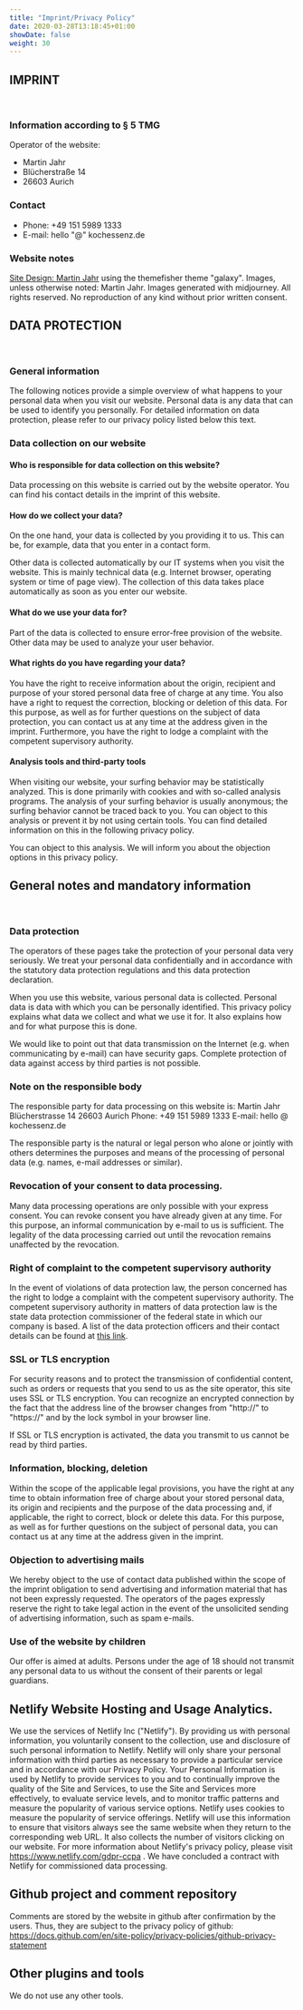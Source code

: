 ```yaml
---
title: "Imprint/Privacy Policy"
date: 2020-03-28T13:18:45+01:00
showDate: false
weight: 30
---
```


## IMPRINT
<br/>

### Information according to § 5 TMG

Operator of the website: 

* Martin Jahr
* Blücherstraße 14
* 26603 Aurich

### Contact

* Phone: +49 151 5989 1333
* E-mail: hello "@" kochessenz.de

### Website notes

[Site Design: Martin Jahr](https://martin-jahr.de) using the themefisher theme "galaxy". Images, unless otherwise noted: Martin Jahr. Images generated with midjourney. All rights reserved. No reproduction of any kind without prior written consent.

## DATA PROTECTION
<br/>

### General information

The following notices provide a simple overview of what happens to your personal data when you visit our website. Personal data is any data that can be used to identify you personally. For detailed information on data protection, please refer to our privacy policy listed below this text.

### Data collection on our website

#### Who is responsible for data collection on this website?

Data processing on this website is carried out by the website operator. You can find his contact details in the imprint of this website.

#### How do we collect your data?

On the one hand, your data is collected by you providing it to us. This can be, for example, data that you enter in a contact form.

Other data is collected automatically by our IT systems when you visit the website. This is mainly technical data (e.g. Internet browser, operating system or time of page view). The collection of this data takes place automatically as soon as you enter our website.

#### What do we use your data for?

Part of the data is collected to ensure error-free provision of the website. Other data may be used to analyze your user behavior.

#### What rights do you have regarding your data?

You have the right to receive information about the origin, recipient and purpose of your stored personal data free of charge at any time. You also have a right to request the correction, blocking or deletion of this data. For this purpose, as well as for further questions on the subject of data protection, you can contact us at any time at the address given in the imprint. Furthermore, you have the right to lodge a complaint with the competent supervisory authority.

#### Analysis tools and third-party tools

When visiting our website, your surfing behavior may be statistically analyzed. This is done primarily with cookies and with so-called analysis programs. The analysis of your surfing behavior is usually anonymous; the surfing behavior cannot be traced back to you. You can object to this analysis or prevent it by not using certain tools. You can find detailed information on this in the following privacy policy.

You can object to this analysis. We will inform you about the objection options in this privacy policy.

## General notes and mandatory information
<br/>

### Data protection

The operators of these pages take the protection of your personal data very seriously. We treat your personal data confidentially and in accordance with the statutory data protection regulations and this data protection declaration.

When you use this website, various personal data is collected. Personal data is data with which you can be personally identified. This privacy policy explains what data we collect and what we use it for. It also explains how and for what purpose this is done.

We would like to point out that data transmission on the Internet (e.g. when communicating by e-mail) can have security gaps. Complete protection of data against access by third parties is not possible.

### Note on the responsible body

The responsible party for data processing on this website is:
Martin Jahr
Blücherstrasse 14
26603 Aurich
Phone: +49 151 5989 1333
E-mail: hello @ kochessenz.de

The responsible party is the natural or legal person who alone or jointly with others determines the purposes and means of the processing of personal data (e.g. names, e-mail addresses or similar).

### Revocation of your consent to data processing.

Many data processing operations are only possible with your express consent. You can revoke consent you have already given at any time. For this purpose, an informal communication by e-mail to us is sufficient. The legality of the data processing carried out until the revocation remains unaffected by the revocation.

### Right of complaint to the competent supervisory authority

In the event of violations of data protection law, the person concerned has the right to lodge a complaint with the competent supervisory authority. The competent supervisory authority in matters of data protection law is the state data protection commissioner of the federal state in which our company is based. A list of the data protection officers and their contact details can be found at [this link](https://www.bfdi.bund.de/DE/Infothek/Anschriften_Links/anschriften_links-node.html).


### SSL or TLS encryption

For security reasons and to protect the transmission of confidential content, such as orders or requests that you send to us as the site operator, this site uses SSL or TLS encryption. You can recognize an encrypted connection by the fact that the address line of the browser changes from "http://" to "https://" and by the lock symbol in your browser line.

If SSL or TLS encryption is activated, the data you transmit to us cannot be read by third parties.

### Information, blocking, deletion

Within the scope of the applicable legal provisions, you have the right at any time to obtain information free of charge about your stored personal data, its origin and recipients and the purpose of the data processing and, if applicable, the right to correct, block or delete this data. For this purpose, as well as for further questions on the subject of personal data, you can contact us at any time at the address given in the imprint.

### Objection to advertising mails

We hereby object to the use of contact data published within the scope of the imprint obligation to send advertising and information material that has not been expressly requested. The operators of the pages expressly reserve the right to take legal action in the event of the unsolicited sending of advertising information, such as spam e-mails.

### Use of the website by children

Our offer is aimed at adults. Persons under the age of 18 should not transmit any personal data to us without the consent of their parents or legal guardians.

## Netlify Website Hosting and Usage Analytics.

We use the services of Netlify Inc ("Netlify"). By providing us with personal information, you voluntarily consent to the collection, use and disclosure of such personal information to Netlify. Netlify will only share your personal information with third parties as necessary to provide a particular service and in accordance with our Privacy Policy. Your Personal Information is used by Netlify to provide services to you and to continually improve the quality of the Site and Services, to use the Site and Services more effectively, to evaluate service levels, and to monitor traffic patterns and measure the popularity of various service options. Netlify uses cookies to measure the popularity of service offerings. Netlify will use this information to ensure that visitors always see the same website when they return to the corresponding web URL. It also collects the number of visitors clicking on our website. For more information about Netlify's privacy policy, please visit https://www.netlify.com/gdpr-ccpa . We have concluded a contract with Netlify for commissioned data processing.

## Github project and comment repository

Comments are stored by the website in github after confirmation by the users. Thus, they are subject to the privacy policy of github: https://docs.github.com/en/site-policy/privacy-policies/github-privacy-statement


## Other plugins and tools

We do not use any other tools.
